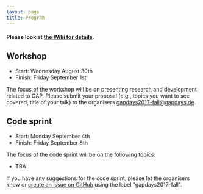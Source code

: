 ```yaml
---
layout: page
title: Program
---
```


#### Please look at [the Wiki for details](https://github.com/gapdays/gapdays2017-fall/wiki).


## Workshop
* Start: Wednesday August 30th <!-- TODO: insert start time -->
* Finish: Friday September 1st <!-- TODO: insert end time -->

The focus of the workshop will be on presenting research and development related to GAP. Please submit your proposal (e.g., topics you want to see covered, title of your talk) to the organisers <gapdays2017-fall@gapdays.de>.

## Code sprint
* Start: Monday September 4th <!-- TODO: insert start time -->
* Finish: Friday September 8th <!-- TODO: insert end time -->

The focus of the code sprint will be on the following topics:
* TBA

If you have any suggestions for the code sprint, please let the organisers know or [create an issue on GitHub](https://github.com/gap-system/gap/issues) using the label "gapdays2017-fall". 

